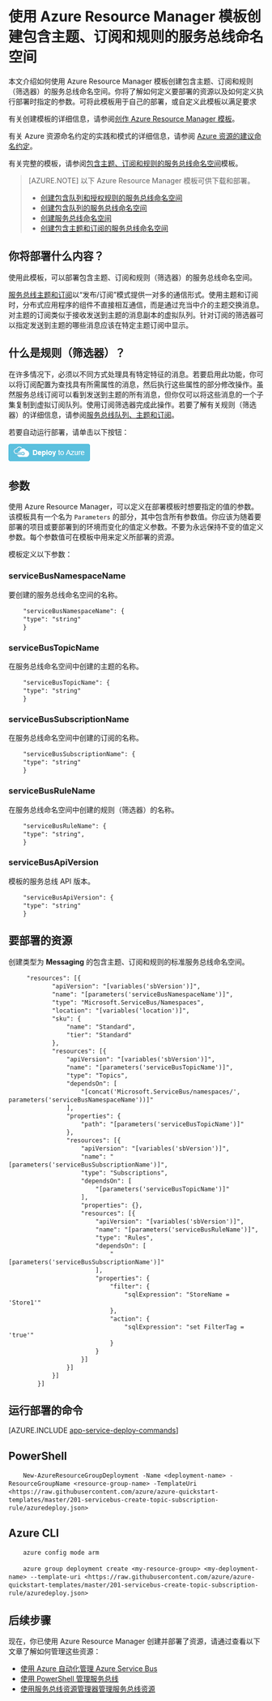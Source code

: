 <properties
	pageTitle="使用模板创建 Azure 服务总线主题订阅和规则"
	description="使用 Azure Resource Manager 模板创建包含主题、订阅和规则的服务总线命名空间"
	services=" service-bus"
	documentationcenter=" .net"
	author="sethmanheim"
	manager="timlt"
	editor="" />  


<tags
	ms.date="01/18/2017"
	ms.service = "service-bus"
	wacn.date="03/20/2017"/>  

	

# 使用 Azure Resource Manager 模板创建包含主题、订阅和规则的服务总线命名空间
本文介绍如何使用 Azure Resource Manager 模板创建包含主题、订阅和规则（筛选器）的服务总线命名空间。你将了解如何定义要部署的资源以及如何定义执行部署时指定的参数。可将此模板用于自己的部署，或自定义此模板以满足要求

有关创建模板的详细信息，请参阅[创作 Azure Resource Manager 模板][Authoring Azure Resource Manager templates]。

有关 Azure 资源命名约定的实践和模式的详细信息，请参阅 [Azure 资源的建议命名约定][Azure Resources Naming Conventions]。

有关完整的模板，请参阅[包含主题、订阅和规则的服务总线命名空间][Service Bus namespace with topic, subscription, and rule]模板。

> [AZURE.NOTE]
以下 Azure Resource Manager 模板可供下载和部署。
> 
>-  [创建包含队列和授权规则的服务总线命名空间](/documentation/articles/service-bus-resource-manager-namespace-auth-rule/)
>-  [创建包含队列的服务总线命名空间](/documentation/articles/service-bus-resource-manager-namespace-queue/)
>-  [创建服务总线命名空间](/documentation/articles/service-bus-resource-manager-namespace/)
>-  [创建包含主题和订阅的服务总线命名空间](/documentation/articles/service-bus-resource-manager-namespace-topic/)

## 你将部署什么内容？
使用此模板，可以部署包含主题、订阅和规则（筛选器）的服务总线命名空间。

[服务总线主题和订阅](/documentation/articles/service-bus-queues-topics-subscriptions/#topics-and-subscriptions)以“发布/订阅”模式提供一对多的通信形式。使用主题和订阅时，分布式应用程序的组件不直接相互通信，而是通过充当中介的主题交换消息。对主题的订阅类似于接收发送到主题的消息副本的虚拟队列。针对订阅的筛选器可以指定发送到主题的哪些消息应该在特定主题订阅中显示。

## 什么是规则（筛选器）？
在许多情况下，必须以不同方式处理具有特定特征的消息。若要启用此功能，你可以将订阅配置为查找具有所需属性的消息，然后执行这些属性的部分修改操作。虽然服务总线订阅可以看到发送到主题的所有消息，但你仅可以将这些消息的一个子集复制到虚拟订阅队列。使用订阅筛选器完成此操作。若要了解有关规则（筛选器）的详细信息，请参阅[服务总线队列、主题和订阅][Service Bus queues, topics, and subscriptions]。

若要自动运行部署，请单击以下按钮：

[![部署到 Azure](./media/service-bus-resource-manager-namespace-topic/deploybutton.png)](https://portal.azure.cn/#create/Microsoft.Template/uri/https%3A%2F%2Fraw.githubusercontent.com%2FAzure%2Fazure-quickstart-templates%2Fmaster%2F201-servicebus-create-topic-subscription-rule%2Fazuredeploy.json)

## 参数
使用 Azure Resource Manager，可以定义在部署模板时想要指定的值的参数。该模板具有一个名为 `Parameters` 的部分，其中包含所有参数值。你应该为随着要部署的项目或要部署到的环境而变化的值定义参数。不要为永远保持不变的值定义参数。每个参数值可在模板中用来定义所部署的资源。

模板定义以下参数：

### serviceBusNamespaceName
要创建的服务总线命名空间的名称。

		"serviceBusNamespaceName": {
		"type": "string"
		}

### serviceBusTopicName
在服务总线命名空间中创建的主题的名称。

		"serviceBusTopicName": {
		"type": "string"
		}

### serviceBusSubscriptionName
在服务总线命名空间中创建的订阅的名称。

		"serviceBusSubscriptionName": {
		"type": "string"
		}
### serviceBusRuleName
在服务总线命名空间中创建的规则（筛选器）的名称。

		"serviceBusRuleName": {
		"type": "string",
		}
### serviceBusApiVersion
模板的服务总线 API 版本。


		"serviceBusApiVersion": {
		"type": "string"
		}

## 要部署的资源
创建类型为 **Messaging** 的包含主题、订阅和规则的标准服务总线命名空间。


		 "resources": [{
		        "apiVersion": "[variables('sbVersion')]",
		        "name": "[parameters('serviceBusNamespaceName')]",
		        "type": "Microsoft.ServiceBus/Namespaces",
		        "location": "[variables('location')]",
		        "sku": {
		            "name": "Standard",
		            "tier": "Standard"
		        },
		        "resources": [{
		            "apiVersion": "[variables('sbVersion')]",
		            "name": "[parameters('serviceBusTopicName')]",
		            "type": "Topics",
		            "dependsOn": [
		                "[concat('Microsoft.ServiceBus/namespaces/', parameters('serviceBusNamespaceName'))]"
		            ],
		            "properties": {
		                "path": "[parameters('serviceBusTopicName')]"
		            },
		            "resources": [{
		                "apiVersion": "[variables('sbVersion')]",
		                "name": "[parameters('serviceBusSubscriptionName')]",
		                "type": "Subscriptions",
		                "dependsOn": [
		                    "[parameters('serviceBusTopicName')]"
		                ],
		                "properties": {},
		                "resources": [{
		                    "apiVersion": "[variables('sbVersion')]",
		                    "name": "[parameters('serviceBusRuleName')]",
		                    "type": "Rules",
		                    "dependsOn": [
		                        "[parameters('serviceBusSubscriptionName')]"
		                    ],
		                    "properties": {
		                        "filter": {
		                            "sqlExpression": "StoreName = 'Store1'"
		                        },
		                        "action": {
		                            "sqlExpression": "set FilterTag = 'true'"
		                        }
		                    }
		                }]
		            }]
		        }]
		    }]


## 运行部署的命令
[AZURE.INCLUDE [app-service-deploy-commands](../../includes/app-service-deploy-commands.md)]

## PowerShell
		New-AzureResourceGroupDeployment -Name <deployment-name> -ResourceGroupName <resource-group-name> -TemplateUri <https://raw.githubusercontent.com/azure/azure-quickstart-templates/master/201-servicebus-create-topic-subscription-rule/azuredeploy.json>

## Azure CLI
		azure config mode arm

		azure group deployment create <my-resource-group> <my-deployment-name> --template-uri <https://raw.githubusercontent.com/azure/azure-quickstart-templates/master/201-servicebus-create-topic-subscription-rule/azuredeploy.json>

## 后续步骤
现在，你已使用 Azure Resource Manager 创建并部署了资源，请通过查看以下文章了解如何管理这些资源：

* [使用 Azure 自动化管理 Azure Service Bus](/documentation/articles/service-bus-automation-manage/)
* [使用 PowerShell 管理服务总线](/documentation/articles/service-bus-powershell-how-to-provision/)
* [使用服务总线资源管理器管理服务总线资源](https://github.com/paolosalvatori/ServiceBusExplorer/releases)

[Authoring Azure Resource Manager templates]: /documentation/articles/resource-group-authoring-templates/
[Learn more about Service Bus topics and subscriptions]: /documentation/articles/service-bus-queues-topics-subscriptions/
[Using Azure PowerShell with Azure Resource Manager]: /documentation/articles/powershell-azure-resource-manager/
[Using the Azure CLI for Mac, Linux, and Windows with Azure Resource Management]: /documentation/articles/xplat-cli-azure-resource-manager/
[Azure Resources Naming Conventions]: https://azure.microsoft.com/zh-CN/documentation/articles/guidance-naming-conventions/
[Service Bus namespace with topic, subscription, and rule]: https://github.com/Azure/azure-quickstart-templates/blob/master/201-servicebus-create-topic-subscription-rule/
[Service Bus queues, topics, and subscriptions]: /documentation/articles/service-bus-queues-topics-subscriptions/

<!---HONumber=Mooncake_0313_2017-->